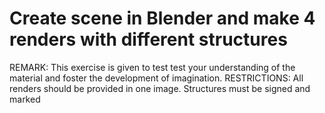 # Create scene in Blender and make 4 renders with different structures
REMARK: This exercise is given to test test your understanding of the material and foster the development of imagination.
RESTRICTIONS: All renders should be provided in one image. Structures must be signed and marked 

